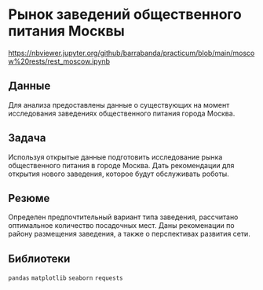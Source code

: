 # Рынок заведений общественного питания Москвы

https://nbviewer.jupyter.org/github/barrabanda/practicum/blob/main/moscow%20rests/rest_moscow.ipynb

## Данные
Для анализа предоставлены данные о существующих на момент исследования заведениях общественного питания города Москва.

## Задача
Используя открытые данные подготовить исследование рынка общественного питания в городе Москва. Дать рекомендации для открытия нового заведения, которое будут обслуживать роботы.

## Резюме
Определен предпочтительный вариант типа заведения, рассчитано оптимальное количество посадочных мест. Даны рекоменации по району размещения заведения, а также о перспективах развития сети.

## Библиотеки
`pandas` `matplotlib` `seaborn` `requests`









